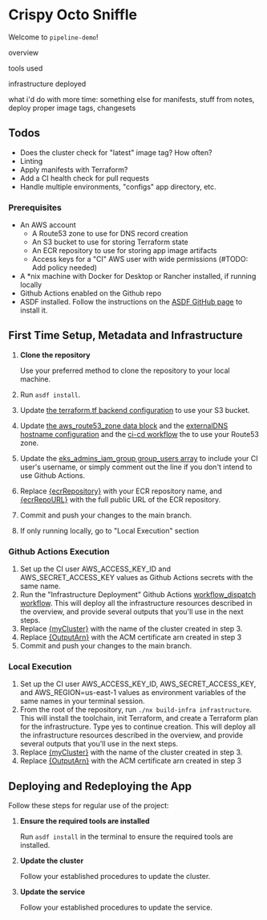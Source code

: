 # Crispy Octo Sniffle

Welcome to `pipeline-demo`!

overview

tools used

infrastructure deployed

what i'd do with more time: something else for manifests, stuff from notes, deploy proper image tags, changesets

## Todos

- Does the cluster check for "latest" image tag? How often? 
- Linting
- Apply manifests with Terraform? 
- Add a CI health check for pull requests
- Handle multiple environments, "configs" app directory, etc. 



### Prerequisites

- An AWS account
   - A Route53 zone to use for DNS record creation
   - An S3 bucket to use for storing Terraform state
   - An ECR repository to use for storing app image artifacts
   - Access keys for a "CI" AWS user with wide permissions (#TODO: Add policy needed)
- A *nix machine with Docker for Desktop or Rancher installed, if running locally
- Github Actions enabled on the Github repo 
- ASDF installed. Follow the instructions on the [ASDF GitHub page](https://github.com/asdf-vm/asdf) to install it.


## First Time Setup, Metadata and Infrastructure


1. **Clone the repository**

   Use your preferred method to clone the repository to your local machine.
2. Run `asdf install`.
2. Update [the terraform.tf backend configuration](./packages/infrastructure/terraform.tf#L6) to use your S3 bucket.
3. Update [the aws_route53_zone data block](./packages/infrastructure/ingress.tf#L101) and the [externalDNS hostname configuration](./packages/manifests/ingress.yaml#L7) and the [ci-cd workflow](./.github/workflows/ci-cd.yml#L42) the  to use your Route53 zone.
4. Update the [eks_admins_iam_group group_users array](./packages/infrastructure/main.tf#L206) to include your CI user's username, or simply comment out the line if you don't intend to use Github Actions. 
5. Replace [{ecrRepository}](./packages/app/project.json#L10) with your ECR repository name, and [{ecrRepoURL}](./packages/manifests/deployment.yaml#L17) with the full public URL of the ECR repository. 
6. Commit and push your changes to the main branch.
7. If only running locally, go to "Local Execution" section


### Github Actions Execution

1. Set up the CI user AWS_ACCESS_KEY_ID and AWS_SECRET_ACCESS_KEY values as Github Actions secrets with the same name.
2. Run the "Infrastructure Deployment" Github Actions [workflow_dispatch workflow](https://docs.github.com/en/actions/using-workflows/manually-running-a-workflow). This will deploy all the infrastructure resources described in the overview, and provide several outputs that you'll use in the next steps. 
3. Replace [{myCluster}](./packages/manifests/project.json#L206) with the name of the cluster created in step 3. 
4. Replace [{OutputArn}](./packages/manifests/ingress.yaml#L6) with the ACM certificate arn created in step 3
5. Commit and push your changes to the main branch.

### Local Execution

1. Set up the CI user AWS_ACCESS_KEY_ID, AWS_SECRET_ACCESS_KEY, and AWS_REGION=us-east-1 values as environment variables of the same names in your terminal session. 
2. From the root of the repository, run `./nx build-infra infrastructure`. This will install the toolchain, init Terraform, and create a Terraform plan for the infrastructure. Type yes to continue creation. This will deploy all the infrastructure resources described in the overview, and provide several outputs that you'll use in the next steps. 
3. Replace [{myCluster}](./packages/manifests/project.json#L206) with the name of the cluster created in step 3. 
4. Replace [{OutputArn}](./packages/manifests/ingress.yaml#L6) with the ACM certificate arn created in step 3


## Deploying and Redeploying the App

Follow these steps for regular use of the project:

1. **Ensure the required tools are installed**

   Run `asdf install` in the terminal to ensure the required tools are installed.

2. **Update the cluster**

   Follow your established procedures to update the cluster.

3. **Update the service**

   Follow your established procedures to update the service.